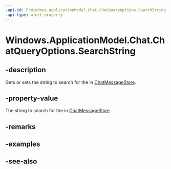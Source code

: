 ----api-id: P:Windows.ApplicationModel.Chat.ChatQueryOptions.SearchString
-api-type: winrt property
---<!-- Property syntaxpublic string SearchString { get;  set; }--># Windows.ApplicationModel.Chat.ChatQueryOptions.SearchString## -descriptionGets or sets the string to search for the in [ChatMessageStore](chatmessagestore.md).## -property-valueThe string to search for the in [ChatMessageStore](chatmessagestore.md).## -remarks## -examples## -see-also
